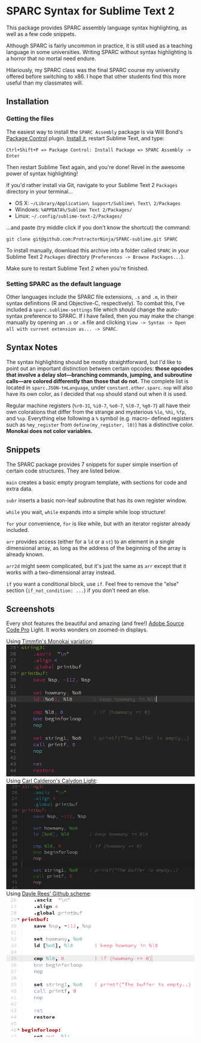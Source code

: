 # SPARC Syntax for Sublime Text 2

This package provides SPARC assembly language syntax highlighting, as well as a
few code snippets.

Although SPARC is fairly uncommon in practice, it is still used as a teaching
language in some universities. Writing SPARC without syntax highlighting is a
horror that no mortal need endure.

Hilariously, my SPARC class was the final SPARC course my university offered
before switching to x86. I hope that other students find this more useful than
my classmates will.

## Installation

### Getting the files

The easiest way to install the `SPARC Assembly` package is via Will Bond's
[Package Control][pc] plugin. [Install it][pc-install], restart Sublime Text,
and type:

    Ctrl+Shift+P => Package Control: Install Package => SPARC Assembly -> Enter

Then restart Sublime Text again, and you're done! Revel in the awesome power of
syntax highlighting!

If you'd rather install via Git, navigate to your Sublime Text 2 `Packages`
directory in your terminal...

- OS X: `~/Library/Application\ Support/Sublime\ Text\ 2/Packages`
- Windows: `%APPDATA%/Sublime Text 2/Packages/`
- Linux: `~/.config/sublime-text-2/Packages/`

...and paste (try middle click if you don't know the shortcut) the command:

	git clone git@github.com:ProtractorNinja/SPARC-sublime.git SPARC

To install manually, download this archive into a folder called `SPARC` in your
Sublime Text 2 `Packages` directory (`Preferences -> Browse Packages...`).

Make sure to restart Sublime Text 2 when you're finished.

### Setting SPARC as the default language

Other languages include the SPARC file extensions, `.s` and `.m`, in their
syntax definitions (R and Objective-C, respectively). To combat this, I've
included a `sparc.sublime-settings` file which *should* change the auto-syntax
preference to SPARC. If I have failed, then you may make the change manually by
opening an `.s` or `.m` file and clicking  `View -> Syntax -> Open all with
current extension as... -> SPARC`.

## Syntax Notes 

The syntax highlighting should be mostly straightforward, but I'd like to point
out an important distinction between certain opcodes: **those opcodes that
involve a delay slot—branching commands, jumping, and subroutine calls—are
colored differently than those that do not.** The complete list is located in
`sparc.JSON-tmLanguage`, under `constant.other.sparc`. `nop` will also have
its own color, as I decided that `nop` should stand out when it is used.

Regular machine registers (`%r0-31`, `%i0-7`, `%o0-7`, `%l0-7`, `%g0-7`) all
have their own colorations that differ from the strange and mysterious `%lo`,
`%hi`, `%fp`, and `%sp`. Everything else following a `%` symbol (e.g. macro-
defined registers such as `%my_register` from `define(my_register, l0)`) has a
distinctive color. **Monokai does not color variables.**

## Snippets

The SPARC package provides 7 snippets for super simple insertion of certain
code structures. They are listed below.

`main` creates a basic empty program template, with sections for code and extra
data.

`subr` inserts a basic non-leaf subroutine that has its own register window.

`while` you wait, `while` expands into a simple while loop structure!

`for` your convenience, `for` is like while, but with an iterator register
already included.

`arr` provides access (either for a `ld` or a `st`) to an element in a single
dimensional array, as long as the address of the beginning of the array is
already known.

`arr2d` might seem complicated, but it's just the same as `arr` except that it
works with a two-dimensional array instead.

`if` you want a conditional block, use `if`. Feel free to remove the "else"
section (`if_not_condition: ...`) if you don't need an else.


## Screenshots

Every shot features the beautiful and amazing (and free!) [Adobe Source Code
Pro][font] Light. It works wonders on zoomed-in displays.

Using [Timmfin's Monokai variation][t-git]: ![Monokai Timmfin][t-img]  
Using [Carl Calderon's Calydon Light][c-git]: ![Calydon Light][c-img]  
Using [Dayle Rees' Github scheme][r-git]: ![Dayle Rees' Github][r-img]  

[font]:  https://blogs.adobe.com/typblography/2012/09/source-code-pro.html
[t-git]: https://github.com/timmfin/monokai-timmfin
[t-img]: screenshots/sparc-monokai-timmfin.png
[c-git]: https://github.com/carlcalderon/sublime-color-schemes
[c-img]: screenshots/sparc-calydon-light.png
[r-git]: https://github.com/daylerees/colour-schemes
[r-img]: screenshots/sparc-dayle-rees-github.png
[pc-install]: http://wbond.net/sublime_packages/package_control/installation
[pc]: http://wbond.net/sublime_packages/package_control
